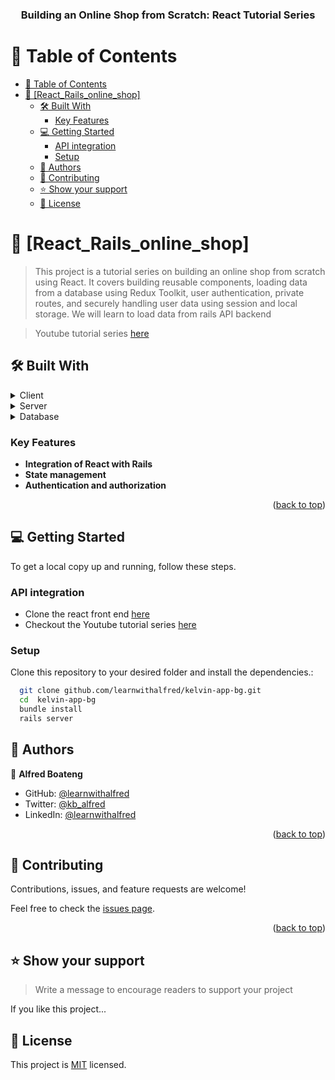 <div align="center">
  <h3><b>Building an Online Shop from Scratch: React Tutorial Series</b></h3>
</div>

<!-- TABLE OF CONTENTS -->

# 📗 Table of Contents

- [📗 Table of Contents](#-table-of-contents)
- [📖 \[React_Rails_online_shop\] ](#-react_rails_online_shop-)
  - [🛠 Built With ](#-built-with-)
    - [Key Features ](#key-features-)
  - [💻 Getting Started ](#-getting-started-)
    - [API integration](#api-integration)
    - [Setup](#setup)
  - [👥 Authors ](#-authors-)
  - [🤝 Contributing ](#-contributing-)
  - [⭐️ Show your support ](#️-show-your-support-)
  - [📝 License ](#-license-)

# 📖 [React_Rails_online_shop] <a name="about-project"></a>

> This project is a tutorial series on building an online shop from scratch using React. It covers building reusable components, loading data from a database using Redux Toolkit, user authentication, private routes, and securely handling user data using session and local storage. We will learn to load data from rails API backend

> Youtube tutorial series [here](https://www.youtube.com/playlist?list=PLvkZrNqHvQkCEBVaZNKGRN0ZaEBGDjBGU)

## 🛠 Built With <a name="built-with"></a>

<details>
  <summary>Client</summary>
  <ul>
    <li><a href="https://reactjs.org/">React.js</a></li>
    <li><a href="https://redux-toolkit.js.org/">Redux Toolkit</a></li>
    <li><a href="https://reactrouter.com/">React Router</a></li>
    <li><a href="https://react-hook-form.com/">React form hook</a></li>
  </ul>
</details>

<details>
  <summary>Server</summary>
  <ul>
    <li><a href="#" >Ruby on Rails</a></li>
    <li><a href="#" >Devise jwt gem</a></li>
  </ul>
</details>

<details>
<summary>Database</summary>
  <ul>
    <li><a href="https://www.postgresql.org/">PostgreSQL</a></li>
  </ul>
</details>

<!-- Features -->

### Key Features <a name="key-features"></a>

- **Integration of React with Rails**
- **State management**
- **Authentication and authorization**

<p align="right">(<a href="#readme-top">back to top</a>)</p>

## 💻 Getting Started <a name="getting-started"></a>

To get a local copy up and running, follow these steps.

### API integration

- Clone the react front end [here](https://github.com/learnwithalfred/kelvin-app-bg)
- Checkout the Youtube tutorial series [here](https://www.youtube.com/playlist?list=PLvkZrNqHvQkCEBVaZNKGRN0ZaEBGDjBGU)

### Setup

Clone this repository to your desired folder and install the dependencies.:

```sh
  git clone github.com/learnwithalfred/kelvin-app-bg.git
  cd  kelvin-app-bg
  bundle install
  rails server
```

## 👥 Authors <a name="authors"></a>

👤 **Alfred Boateng**

- GitHub: [@learnwithalfred](https://github.com/learnwithalfred)
- Twitter: [@kb_alfred](https://twitter.com/kb_alfred)
- LinkedIn: [@learnwithalfred](https://www.linkedin.com/in/learnwithalfred/)

<p align="right">(<a href="#readme-top">back to top</a>)</p>

## 🤝 Contributing <a name="contributing"></a>

Contributions, issues, and feature requests are welcome!

Feel free to check the [issues page](../../issues/).

<p align="right">(<a href="#readme-top">back to top</a>)</p>

<!-- SUPPORT -->

## ⭐️ Show your support <a name="support"></a>

> Write a message to encourage readers to support your project

If you like this project...

## 📝 License <a name="license"></a>

This project is [MIT](./MIT.md) licensed.
